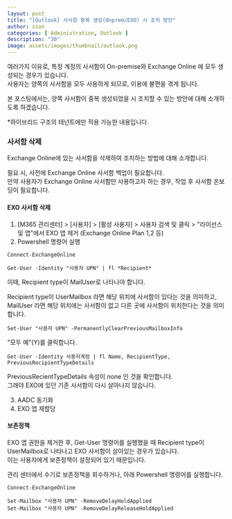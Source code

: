```yaml
---
layout: post
title: "[Outlook] 사서함 중복 생성(Onprem/EXO) 시 조치 방안"
author: sion
categories: [ Administration, Outlook ]
description: "30"
image: assets/images/thumbnail/outlook.png
---
```


여러가지 이유로, 특정 계정의 사서함이 On-premise와 Exchange Online 에 모두 생성되는 경우가 있습니다.  
사용자는 양쪽의 사서함을 모두 사용하게 되므로, 이용에 불편을 겪게 됩니다.  

본 포스팅에서는, 양쪽 사서함이 중복 생성되었을 시 조치할 수 있는 방안에 대해 소개하도록 하겠습니다.  


*하이브리드 구조의 테넌트에만 적용 가능한 내용입니다.  


### 사서함 삭제

Exchange Online에 있는 사서함을 삭제하여 조치하는 방법에 대해 소개합니다.  

필요 시, 사전에 Exchange Online 사서함 백업이 필요합니다.  
만약 사용자가 Exchange Online 사서함만 사용하고자 하는 경우, 작업 후 사서함 온보딩이 필요합니다.  


#### EXO 사서함 삭제

1.  [M365 관리센터] > [사용자] > [활성 사용자] > 사용자 검색 및 클릭 > "라이선스 및 앱"에서 EXO 앱 제거 (Exchange Online Plan 1,2 등)  
2.  Powershell 명령어 실행  

```
Connect-ExchangeOnline
```
```
Get-User -Identity "사용자 UPN" | fl *Recipient*
```
이때, Recipient type이 MailUser로 나타나야 합니다.  

Recipient type이 UserMailbox 라면 해당 위치에 사서함이 있다는 것을 의미하고,  
MailUser 라면 해당 위치에는 사서함이 없고 다른 곳에 사서함이 위치한다는 것을 의미합니다.  

```
Set-User "사용자 UPN" -PermanentlyClearPreviousMailboxInfo
```
"모두 예"(Y)를 클릭합니다.  

```
Get-User -Identity 사용자계정 | fl Name, RecipientType, PreviousRecipientTypeDetails
```
PreviousRecientTypeDetails 속성이 none 인 것을 확인합니다.  
그래야 EXO에 있던 기존 사서함이 다시 살아나지 않습니다.  

3.  AADC 동기화  
4.  EXO 앱 재할당  


#### 보존정책

EXO 앱 권한을 제거한 후, Get-User 명령어를 실행했을 때 Recipient type이 UserMailbox로 나타나고 EXO 사서함이 살아있는 경우가 있습니다.  
이는 사용자에게 보존정책이 설정되어 있기 때문입니다.

관리 센터에서 수기로 보존정책을 회수하거나, 아래 Powershell 명령어를 실행합니다.  
```
Connect-ExchangeOnline

Set-Mailbox "사용자 UPN" -RemoveDelayHoldApplied
Set-Mailbox "사용자 UPN" -RemoveDelayReleaseHoldApplied
```


